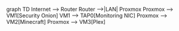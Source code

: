 graph TD
  Internet --> Router
  Router -->|LAN| Proxmox
  Proxmox --> VM1[Security Onion]
  VM1 --> TAP0[Monitoring NIC]
  Proxmox --> VM2[Minecraft]
  Proxmox --> VM3[Plex]
